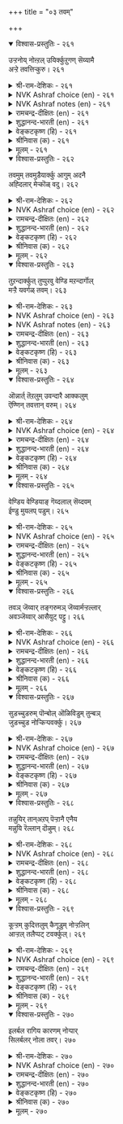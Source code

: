 +++
title = "०३ तवम्"

+++


<details open><summary>विश्वास-प्रस्तुतिः - २६१</summary>

उऱ्ऱनोय् नोऩ्ऱल् उयिर्क्कुऱुगण् सॆय्यामै  
अऱ्ऱे तवत्तिऱ्कुरु।      २६१
</details>

<details><summary>श्री-राम-देशिकः - २६१</summary>

उपवासादिदुःखानां सहनं जीवसन्त्तेः ।  
दुःखानुत्पादनं चेति तपोलक्षणमुच्यते ॥ २६१॥
</details>

<details><summary>NVK Ashraf choice (en) - २६१</summary>

०२६१
The characteristic of penance lies in
Enduring hardships and harming no life.
(N.V.K. Ashraf)
</details>

<details><summary>NVK Ashraf notes (en) - २६१</summary>

२६१. Compare with ९८४: "The characteristic of penance is non-killing, and that of goodness not speaking others' faults" - (N.V.K. Ashraf)
</details>

<details><summary>रामचन्द्र-दीक्षितः (en) - २६१</summary>

261\. uṟṟa nōy nōṉṟal, uyirkku uṟukaṇ ceyyāmai,  
aṟṟē-tavattiṟku uru.

261\. The true form of penance is to put up with all pain and to abstain from injury.  
</details>

<details><summary>शुद्धानन्द-भारती (en) - २६१</summary>

1\. உற்றநோய் நோன்றல் உயிர்க்குறுகண் செய்யாமை  
அற்றே தவத்திற் குரு.  
Pains endure; pain not beings  
This is the type of true penance.        261  
</details>

<details><summary>वेङ्कटकृष्ण (हि) - २६१</summary>

261
तप नियमों को पालते, सहना कष्ट महान ।  
जीव-हानि-वर्जन तथा, तप का यही निशान ॥
</details>

<details><summary>श्रीनिवास (क) - २६१</summary>

261. बन्द नोवन्नु ताळिकॊळ्ळुवुदु, इतर प्राणिगळिगॆ दुःखवुण्टु माडदिरुवुदु, इवे तपस्सिन लक्षणवॆनिसिकॊळ्ळुवुदु.

</details>

<details><summary>मूलम् - २६१</summary>

उऱ्ऱनोय् नोऩ्ऱल् उयिर्क्कुऱुगण् सॆय्यामै
अऱ्ऱे तवत्तिऱ् गुरु। २६१
</details>

<details open><summary>विश्वास-प्रस्तुतिः - २६२</summary>

तवमुम् तवमुडैयार्क्कु आगुम् अदनै  
अह्दिलार् मेऱ्कॊळ् वदु।      २६२
</details>

<details><summary>श्री-राम-देशिकः - २६२</summary>

जन्मान्तरतपोभ्यास शालिनो मनुजस्य तु ।  
तपः स्यादत्र निर्विघ्नं विपरीते वृथाश्रमः ॥ २६२॥
</details>

<details><summary>NVK Ashraf choice (en) - २६२</summary>

०२६२
Penance is for the capable.
It is futile for others to attempt it.
(P.S. Sundaram), (N.V.K. Ashraf)
</details>

<details><summary>रामचन्द्र-दीक्षितः (en) - २६२</summary>

262\. tavamum tavam uṭaiyārkku ākum; avam, ataṉai  
aḵtu ilār mēṟkoḷvatu.

262\. Penance is possible only for the disciplined. Disgrace attends the undisciplined.  
</details>

<details><summary>शुद्धानन्द-भारती (en) - २६२</summary>

2\. தவமும் தவமுடையார்க்கு ஆகும் அவம் அதனை  
அஃதிலார் மேற்கொள் வது.  
Penance is fit for penitents  
Not for him who in vain pretends.        262  
</details>

<details><summary>वेङ्कटकृष्ण (हि) - २६२</summary>

262
तप भी बस उनका रहा, जिनको है वह प्राप्त ।  
यत्न वृथा उसके लिये, यदि हो वह अप्राप्त ॥
</details>

<details><summary>श्रीनिवास (क) - २६२</summary>

262. तपस्सु ऎन्नुवुदु अदन्नु पूर्वजन्मदल्लि साधिसिदवरिगॆ मात्र लभ्यवागुवुदु. पूर्वसिद्दि इल्लदवरु अदन्नु
कैगॊण्डरॆ अदु बिष्फलवागुवुदु.

</details>

<details><summary>मूलम् - २६२</summary>

तवमुम् तवमुडैयार्क्कु आगुम् अदऩै
अह्दिलार् मेऱ्कॊळ् वदु। २६२
</details>

<details open><summary>विश्वास-प्रस्तुतिः - २६३</summary>

तुऱन्दार्क्कुत् तुप्पुरवु वेण्डि मऱन्दार्गॊल्  
मऱ्ऱै यवर्गळ् तवम्।      २६३
</details>

<details><summary>श्री-राम-देशिकः - २६३</summary>

आहारादिप्रदानेन प्रशस्तानां तपस्विनाम् ।  
गृहस्थाः साह्यमिच्छन्तो निवृत्तास्तपसः किमु ॥ २६३॥
</details>

<details><summary>NVK Ashraf choice (en) - २६३</summary>

०२६३
Is it to support those who do penance
That others have forgotten it?
(N.V.K. Ashraf)
</details>

<details><summary>NVK Ashraf notes (en) - २६३</summary>

२६३. "Supports" include food, clothing and water. "Others" here mean householders. 
</details>

<details><summary>रामचन्द्र-दीक्षितः (en) - २६३</summary>

263\. tuṟantārkkut tuppuravu vēṇṭi, maṟantārkol-  
maṟṟaiyavarkaḷ, tavam!.

263\. In their ministering to the needs of the ascetic, verily the householders have become oblivious of their penance.  
</details>

<details><summary>शुद्धानन्द-भारती (en) - २६३</summary>

3\. துறந்தார்க்குத் துப்புரவு வேண்டி மறந்தார்கொல்  
மற்றை யவர்கள் தவம  
Is it to true penitent's aid,  
That others austere path avoid?        263  
</details>

<details><summary>वेङ्कटकृष्ण (हि) - २६३</summary>

263
भोजनादि उपचार से, तपसी सेवा-धर्म ।  
करने हित क्या अन्य सब, भूल गये तप-कर्म ॥
</details>

<details><summary>श्रीनिवास (क) - २६३</summary>

263. ऎल्लवन्नू तॊरॆदु तपस्सिगॆ कुळितवरिगॆ, आहार मॊदलादवन्नु नीडि नॆरवागबेकॆन्दु बयसि तपस्विगळागदॆ
उळिदवरु (आन्दरॆ गृहस्धरु) तपस्सन्नु मरॆतिद्दारॆया?

</details>

<details><summary>मूलम् - २६३</summary>

तुऱन्दार्क्कुत् तुप्पुरवु वेण्डि मऱन्दार्गॊल्
मऱ्ऱै यवर्गळ् तवम्। २६३
</details>

<details open><summary>विश्वास-प्रस्तुतिः - २६४</summary>

ऒन्नार्त् तॆऱलुम् उवन्दारै आक्कलुम्  
ऎण्णिन् तवत्तान् वरुम्।      २६४
</details>

<details><summary>श्री-राम-देशिकः - २६४</summary>

साधूनां सङ्ग्रहे दुष्टजनानां निग्रहेपि च ।  
शक्तिःस्मरणमात्रेण महतां स्यात्तपोबलात् ॥ २६४॥
</details>

<details><summary>NVK Ashraf choice (en) - २६४</summary>

०२६४
In penance lies the power
To save friends and foil foes. *
( Shuddhananda Bharatiar)
</details>

<details><summary>रामचन्द्र-दीक्षितः (en) - २६४</summary>

264\. oṉṉārt teṟalum, uvantārai ākkalum,  
eṇṇiṉ, tavattāṉ varum.

264\. Penance, if it wills can mar its foe, or bless its friend.  
</details>

<details><summary>शुद्धानन्द-भारती (en) - २६४</summary>

4\. ஒன்னார்த் தெறலும் உவந்தாரை ஆக்கலும்  
எண்ணின் தவத்தான் வரும்  
In penance lies the power to save  
The friends and foil the foe and knave.        264  
</details>

<details><summary>वेङ्कटकृष्ण (हि) - २६४</summary>

264
दुखदायी रिपु का दमन, प्रिय जन क उत्थान ।  
स्मरण मात्र से हो सके, तप के बल अम्लान ॥
</details>

<details><summary>श्रीनिवास (क) - २६४</summary>

264. ऒल्लदवरन्नु अडगिसुवुदागली. ऒलिदवरन्नु मेलॆत्तुवुदागली, नॆनॆद मात्रक्कॆ तपोबलदिन्द साध्यवागुवुदु.

</details>

<details><summary>मूलम् - २६४</summary>

ऒऩ्ऩार्त् तॆऱलुम् उवन्दारै आक्कलुम्
ऎण्णिऩ् तवत्ताऩ् वरुम्। २६४
</details>

<details open><summary>विश्वास-प्रस्तुतिः - २६५</summary>

वेण्डिय वेण्डियाङ् गॆय्दलाल् सॆय्दवम्  
ईण्डु मुयलप् पडुम्।      २६५
</details>

<details><summary>श्री-राम-देशिकः - २६५</summary>

तथैवाभीप्सितं सर्वे प्रयत्नाद्भाजन्मसु ।  
लभ्यते हि गृहस्थेन तपः कर्तुमिह क्षणम् ॥ २६५॥
</details>

<details><summary>NVK Ashraf choice (en) - २६५</summary>

०२६५
Men do penance in this world
For the fulfillment of their desired desires. *
(Satguru Subramuniyaswami)
</details>

<details><summary>रामचन्द्र-दीक्षितः (en) - २६५</summary>

265\. vēṇṭiya vēṇṭiyāṅku eytalāṉ, cey tavam  
īṇṭu muyalappaṭum.

265\. They persevere in penance; for through penance they achieve their desired goal.  
</details>

<details><summary>शुद्धानन्द-भारती (en) - २६५</summary>

5\. வேண்டிய வேண்டியாங் கெய்தலால் செய்தவம்  
ஈண்டு முயலப் படும்  
What they wish as they wish is won  
Here hence by men penance is done.        265  
</details>

<details><summary>वेङ्कटकृष्ण (हि) - २६५</summary>

265
तप से सब कुछ प्राप्य हैं, जो चाहे जिस काल ।  
इससे तप-साधन यहाँ, करना है तत्काल ॥
</details>

<details><summary>श्रीनिवास (क) - २६५</summary>

265. तपस्सिनिन्द बेडिद फलगळन्नु बेडिदन्तॆये पडॆयलु साध्यवागुवुदरिन्द, आ तपस्सन्नु इल्लिये (ई जन्मदल्लिये)
साधिसिकॊळ्ळबेकु.

</details>

<details><summary>मूलम् - २६५</summary>

वेण्डिय वेण्डियाङ् गॆय्दलाल् सॆय्दवम्
ईण्डु मुयलप् पडुम्। २६५
</details>

<details open><summary>विश्वास-प्रस्तुतिः - २६६</summary>

तवञ् जॆय्वार् तङ्गरुमञ् जॆय्वार्मऱ्ऱल्लार्  
अवञ्जॆय्वार् आसैयुट् पट्टु।      २६६
</details>

<details><summary>श्री-राम-देशिकः - २६६</summary>

क्रियते यैस्तपः कर्म कृतकृत्यास्त एव हि ।  
आशापाशवशा हन्त क्लिश्यन्त इतरे जनाः ॥ २६६॥
</details>

<details><summary>NVK Ashraf choice (en) - २६६</summary>

०२६६
While the austere are engaged in their duties,
Others toil in vain ensnared by desire. *
(N.V.K. Ashraf), (G.U. Pope)
</details>

<details><summary>रामचन्द्र-दीक्षितः (en) - २६६</summary>

266\. tavam ceyvār tam karumam ceyvār; maṟṟu allār  
avam ceyvār, ācaiyuḷ paṭṭu.

266\. To do penance is to be alive to one’s duty; those enmeshed in desire come to ruin.  
</details>

<details><summary>शुद्धानन्द-भारती (en) - २६६</summary>

6\. தவஞ்செய்வார் தங்கமருமஞ் செய்வார்மற் றல்லார்  
அவஞ்செய்வார் ஆசையுட் பட்டு  
Who do penance achieve their aim  
Others desire-rid themselves harm.        266  
</details>

<details><summary>वेङ्कटकृष्ण (हि) - २६६</summary>

266
वही पुरुष कृतकृत्य है, जो करता तप-कर्म ।  
करें कामवश अन्य सब, स्वहानिकारक कर्म ॥
</details>

<details><summary>श्रीनिवास (क) - २६६</summary>

266. तपस्सु माडुववरु तम्म कर्मगळन्नु सरियाद रीतियल्लि माडुत्तारॆ. मत्तल्लदवरु, अतियाशॆगॊळगागि हीन
कॆलसगळन्नु माडुत्तारॆ.

</details>

<details><summary>मूलम् - २६६</summary>

तवञ् जॆय्वार् तङ्गरुमञ् जॆय्वार्मऱ् ऱल्लार्
अवञ्जॆय्वार् आसैयुट् पट्टु। २६६
</details>

<details open><summary>विश्वास-प्रस्तुतिः - २६७</summary>

सुडच्चुडरुम् पॊन्बोल् ऒळिविडुम् तुन्बञ्  
जुडच्चुड नोऱ्किऱ्पवर्क्कु।      २६७
</details>

<details><summary>श्री-राम-देशिकः - २६७</summary>

असकृद्वह्निसन्तप्तं सुवर्णे सुष्ठु राजते ।  
तपः क्लेशितकायस्य ज्ञानं सम्यक् प्रकाशते ॥ २६७॥
</details>

<details><summary>NVK Ashraf choice (en) - २६७</summary>

०२६७
As the intense fire makes gold shine,
So does the burning austerities relieve pain.
(Satguru Subramuniyaswami), (N.V.K. Ashraf)
</details>

<details><summary>रामचन्द्र-दीक्षितः (en) - २६७</summary>

267\. cuṭac cuṭarum poṉpōl oḷiviṭum-tuṉpam  
cuṭaccuṭa nōṟkiṟpavarkku.

267\. Gold shines all the more in fire; those who do penance become mellowed through suffering.  
</details>

<details><summary>शुद्धानन्द-भारती (en) - २६७</summary>

7\. சுடச்சுடரும் பொன்போல் ஒளிவிடும் துன்பஞ்  
சுடக்சுட நோற்கிற் பவர்க்கு  
Pure and bright gets the gold in fire;  
and so the life by pain austere.        267  
</details>

<details><summary>वेङ्कटकृष्ण (हि) - २६७</summary>

267
तप तप कर ज्यों स्वर्ण की, होती निर्मल कान्ति ।  
तपन ताप से ही तपी, चमक उठें उस भाँति ॥
</details>

<details><summary>श्रीनिवास (क) - २६७</summary>

267. पुटविट्टन्तॆल्ल चिन्नवु हॆच्चु हॊळॆयुवुदु; अदरन्तॆ तपस्सिगळु हॆच्चु कष्टक्कीडादन्तॆल्ल आत्मबल वर्धिसुत्तदॆ

</details>

<details><summary>मूलम् - २६७</summary>

सुडच्चुडरुम् पॊऩ्पोल् ऒळिविडुम् तुऩ्पञ्
जुडच्चुड नोऱ्किऱ् पवर्क्कु। २६७
</details>

<details open><summary>विश्वास-प्रस्तुतिः - २६८</summary>

तन्नुयिर् तान्अऱप् पॆऱ्ऱानै एनैय  
मन्नुयि रॆल्लान् दॊऴुम्।      २६८
</details>

<details><summary>श्री-राम-देशिकः - २६८</summary>

पश्यन्तमात्मनाऽऽत्मानं तपस्यन्तं जितेन्द्रियम् ।  
सर्वे नरा नमस्यन्ति बहुमानपुरस्सरम् ॥ २६८॥
</details>

<details><summary>NVK Ashraf choice (en) - २६८</summary>

०२६८
All souls will worship him who, losing his ego,
Gets control of his own soul.
(S. Maharajan)
</details>

<details><summary>रामचन्द्र-दीक्षितः (en) - २६८</summary>

268\. taṉ uyir tāṉ aṟap peṟṟāṉai ēṉaiya  
maṉ uyir ellām toḻum.

268\. The world worships one who has regained one’s soul.  
</details>

<details><summary>शुद्धानन्द-भारती (en) - २६८</summary>

8\. தன்னுயிர் தான் அறப் பெற்றானை ஏனைய  
மன்னுயி ரெல்லாம் தொழும்.  
He worship wins from every soul  
Who Master is by soul control.        268  
</details>

<details><summary>वेङ्कटकृष्ण (हि) - २६८</summary>

268
आत्म-बोध जिनको हुआ, करके वश निज जीव ।  
उनको करते वंदना, शेष जगत के जीव ॥
</details>

<details><summary>श्रीनिवास (क) - २६८</summary>

268. तपोबलदिन्द मोहवन्नु कत्तरिसिकॊण्डु, तन्न प्राणवन्नु (आत्म बलवन्नु) सम्पूर्णवागि हतोटॆयल्लिट्टु
कॊण्डवनन्नु लोकदल्लिरुव जीविगळॆल्ल तलॆबागि वन्दिसुवुवु.

</details>

<details><summary>मूलम् - २६८</summary>

तऩ्ऩुयिर् ताऩ्अऱप् पॆऱ्ऱाऩै एऩैय
मऩ्ऩुयि रॆल्लान् दॊऴुम्। २६८
</details>

<details open><summary>विश्वास-प्रस्तुतिः - २६९</summary>

कूऱ्ऱम् कुदित्तलुम् कैगूडुम् नोऱ्ऱलिन्  
आऱ्ऱल् तलैप्पट् टवर्क्कुल्।      २६९
</details>

<details><summary>श्री-राम-देशिकः - २६९</summary>

शापेऽप्यनुग्रहे चैव शक्तिमन्तस्तपस्विनः ।  
कालपाशविनिर्मुक्ताः प्राप्नुवन्ति परां गतिम् ॥ २६९॥
</details>

<details><summary>NVK Ashraf choice (en) - २६९</summary>

०२६९
Those who have achieved the strength of penance
Could defeat even the Lord of Death.
(S.M. Diaz)
</details>

<details><summary>रामचन्द्र-दीक्षितः (en) - २६९</summary>

269\. kūṟṟam kutittalum kaikūṭum-nōṟṟaliṉ  
āṟṟal talaippaṭṭavarkku.

269\. Men at the height of their penance can triumph over even death.  
</details>

<details><summary>शुद्धानन्द-भारती (en) - २६९</summary>

9\. கூற்றம் குதித்தலும் கைகூடும் நோற்றலின்  
ஆற்றல் தலைப்பட் டவர்க்கு.  
They can even defy death  
Who get by penance godly strength.        269  
</details>

<details><summary>वेङ्कटकृष्ण (हि) - २६९</summary>

269
जिस तपसी को प्राप्त है, तप की शक्ति महान ।  
यम पर भी उसकी विजय, संभव है तू जान ॥
</details>

<details><summary>श्रीनिवास (क) - २६९</summary>

269. तपस्सिन बलवन्नु साधिसिकॊण्डवरिगॆ मृत्युवन्नु मॆट्टि गॆल्लुवुदू साध्यवागुत्तदॆ.

</details>

<details><summary>मूलम् - २६९</summary>

कूऱ्ऱम् कुदित्तलुम् कैगूडुम् नोऱ्ऱलिऩ्
आऱ्ऱल् तलैप्पट् टवर्क्कुल्। २६९
</details>

<details open><summary>विश्वास-प्रस्तुतिः - २७०</summary>

इलर्बल रागिय कारणम् नोऱ्पार्  
सिलर्बलर् नोला तवर्।      २७०
</details>

<details><summary>श्री-राम-देशिकः - २७०</summary>

बहवस्तपसा हीनाः, विरलास्तु तपस्विनः ।  
धनिकास्तेन विरला इतरे बहवोऽभवन् ॥ २७०॥
</details>

<details><summary>NVK Ashraf choice (en) - २७०</summary>

०२७०
The have-nots outnumber the haves
Because penance is not for the many.
(P.S. Sundaram)
</details>

<details><summary>रामचन्द्र-दीक्षितः (en) - २७०</summary>

270\. ilar palar ākiya kāraṇam-nōṟpār  
cilar; palar nōlātavar.

270\. Many are the indigent; for only a few practise penance.
</details>

<details><summary>शुद्धानन्द-भारती (en) - २७०</summary>

10\. இலர்பல ராகிய காரணம் நோற்பார்  
சிலர்பலர் நோலா தவர்.  
Many are poor and few are rich  
For they care not for penance much.        270  
</details>

<details><summary>वेङ्कटकृष्ण (हि) - २७०</summary>

270
निर्धन जन-गणना अधिक, इसका कौन निदान ।  
तप नहिं करते बहुत जन, कम हैं तपोनिधान ॥
</details>

<details><summary>श्रीनिवास (क) - २७०</summary>

270. ई लोकदल्लि इल्लदवरे हॆच्चु मन्दि, उळ्ळवरु कॆलवे मन्दि; इदक्कॆ कारण तपस्सन्नाचरिसुववरु कॆलवे
मन्दियागि बहुपालु जन तपस्सिनिन्द दूरवागिरुवुदे.
</details>

<details><summary>मूलम् - २७०</summary>

इलर्बल रागिय कारणम् नोऱ्पार्
सिलर्बलर् नोला तवर्। २७०
</details>

